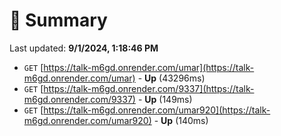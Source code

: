 # 📖 Summary
Last updated: **9/1/2024, 1:18:46 PM**

- `GET` [https://talk-m6gd.onrender.com/umar](https://talk-m6gd.onrender.com/umar) - **Up** (43296ms)
- `GET` [https://talk-m6gd.onrender.com/9337](https://talk-m6gd.onrender.com/9337) - **Up** (149ms)
- `GET` [https://talk-m6gd.onrender.com/umar920](https://talk-m6gd.onrender.com/umar920) - **Up** (140ms)
